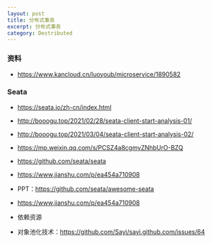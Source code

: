 ```yaml
---
layout: post
title: 分布式事务
excerpt: 分布式事务
category: Destributed
---
```


### 资料
- https://www.kancloud.cn/luoyoub/microservice/1890582

### Seata
- https://seata.io/zh-cn/index.html
- http://booogu.top/2021/02/28/seata-client-start-analysis-01/
- http://booogu.top/2021/03/04/seata-client-start-analysis-02/
- https://mp.weixin.qq.com/s/PCSZ4a8cgmyZNhbUrO-BZQ
- https://github.com/seata/seata
- https://www.jianshu.com/p/ea454a710908
- PPT：https://github.com/seata/awesome-seata
- https://www.jianshu.com/p/ea454a710908

- 依赖资源
- 对象池化技术：https://github.com/Sayi/sayi.github.com/issues/64

